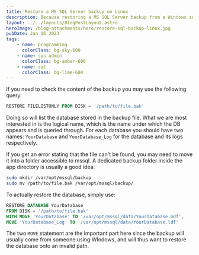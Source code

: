 ```yaml
---
title: Restore a MS SQL Server backup on Linux
description: Because restoring a MS SQL Server backup from a Windows server onto your machine can be a pain
layout: ../../layouts/BlogPostLayout.astro
heroImage: /blog-attachments/hero/restore-sql-backup-linux.jpg
pubDate: Jan 16 2023
tags:
    - name: programming
      colorClass: bg-sky-600
    - name: sys-admin
      colorClass: bg-amber-600
    - name: sql
      colorClass: bg-lime-600
---
```


If you need to check the content of the backup you may use the following query:

```sql
RESTORE FILELISTONLY FROM DISK = '/path/to/file.bak'
```

Doing so will list the database stored in the backup file. What we are most interested in is the logical name, which is the name under which the DB appears and is queried through. For each database you should have two names: `YourDatabase` and `YourDatabase_Log` for the database and its logs respectively.

If you get an error stating that the file can't be found, you may need to move it into a folder accessible to mssql. A dedicated backup folder inside the app directory is usually a good idea:

```sh
sudo mkdir /var/opt/mssql/backup
sudo mv /path/to/file.bak /var/opt/mssql/backup/
```

To actually restore the database, simply use:

```sql
RESTORE DATABASE YourDatabase
FROM DISK = '/path/to/file.bak'
WITH MOVE 'YourDatabase' TO '/var/opt/mssql/data/YourDatabase.mdf',
MOVE 'YourDatabase_Log' TO '/var/opt/mssql/data/YourDatabase.ldf'
```

The two `MOVE` statement are the important part here since the backup will usually come from someone using WIndows, and will thus want to restore the database onto an invalid path.
